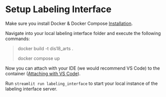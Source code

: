 # Setup Labeling Interface

Make sure you install Docker & Docker Compose [Installation](https://docs.docker.com/compose/install/).

Navigate into your local labeling interface folder and execute the following commands:
> docker build -t dis18_arts .
> 
> docker compose up

Now you can attach with your IDE (we would recommend VS Code) to the container ([Attaching with VS Code](https://code.visualstudio.com/docs/devcontainers/attach-container)).

Run `streamlit run labeling_interface` to start your local instance of the labeling interface server.
